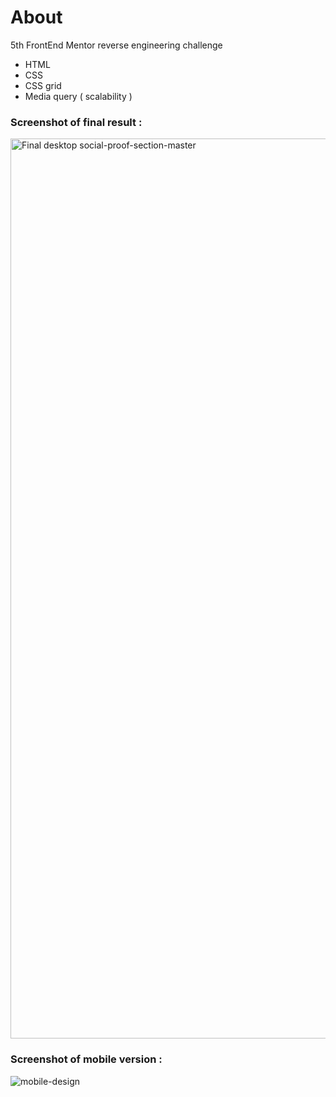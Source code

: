 # About
5th FrontEnd Mentor reverse engineering challenge 

* HTML
* CSS
* CSS grid
* Media query ( scalability )



### Screenshot of final result :
<img width="1440" alt="Final desktop social-proof-section-master" src="https://user-images.githubusercontent.com/94437215/147200126-1eefcccb-b734-40ad-a6ca-7ec8c496dae4.png">

### Screenshot of mobile version :
![mobile-design](https://user-images.githubusercontent.com/94437215/147200059-8023b306-6b89-474d-bd38-35c7d8f3264f.jpg)
